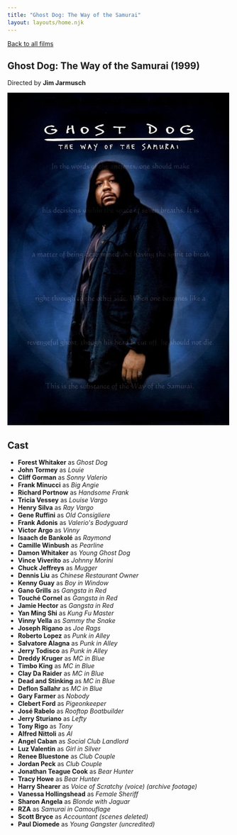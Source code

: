 ```yaml
---
title: "Ghost Dog: The Way of the Samurai"
layout: layouts/home.njk
---
```


<a href="../">Back to all films</a>

<article class="film">
  <h1>Ghost Dog: The Way of the Samurai (1999)</h1>

  <p class="director">
    Directed by <strong>Jim Jarmusch</strong>
  </p>

  <img src="../films/posters/ghost-dog-the-way-of-the-samurai.jpg" alt="">

  <h2>
    Cast
  </h2>
  <ul>
    <li><strong>Forest Whitaker</strong> as <em>Ghost Dog</em></li>
<li><strong>John Tormey</strong> as <em>Louie</em></li>
<li><strong>Cliff Gorman</strong> as <em>Sonny Valerio</em></li>
<li><strong>Frank Minucci</strong> as <em>Big Angie</em></li>
<li><strong>Richard Portnow</strong> as <em>Handsome Frank</em></li>
<li><strong>Tricia Vessey</strong> as <em>Louise Vargo</em></li>
<li><strong>Henry Silva</strong> as <em>Ray Vargo</em></li>
<li><strong>Gene Ruffini</strong> as <em>Old Consigliere</em></li>
<li><strong>Frank Adonis</strong> as <em>Valerio's Bodyguard</em></li>
<li><strong>Victor Argo</strong> as <em>Vinny</em></li>
<li><strong>Isaach de Bankolé</strong> as <em>Raymond</em></li>
<li><strong>Camille Winbush</strong> as <em>Pearline</em></li>
<li><strong>Damon Whitaker</strong> as <em>Young Ghost Dog</em></li>
<li><strong>Vince Viverito</strong> as <em>Johnny Morini</em></li>
<li><strong>Chuck Jeffreys</strong> as <em>Mugger</em></li>
<li><strong>Dennis Liu</strong> as <em>Chinese Restaurant Owner</em></li>
<li><strong>Kenny Guay</strong> as <em>Boy in Window</em></li>
<li><strong>Gano Grills</strong> as <em>Gangsta in Red</em></li>
<li><strong>Touché Cornel</strong> as <em>Gangsta in Red</em></li>
<li><strong>Jamie Hector</strong> as <em>Gangsta in Red</em></li>
<li><strong>Yan Ming Shi</strong> as <em>Kung Fu Master</em></li>
<li><strong>Vinny Vella</strong> as <em>Sammy the Snake</em></li>
<li><strong>Joseph Rigano</strong> as <em>Joe Rags</em></li>
<li><strong>Roberto Lopez</strong> as <em>Punk in Alley</em></li>
<li><strong>Salvatore Alagna</strong> as <em>Punk in Alley</em></li>
<li><strong>Jerry Todisco</strong> as <em>Punk in Alley</em></li>
<li><strong>Dreddy Kruger</strong> as <em>MC in Blue</em></li>
<li><strong>Timbo King</strong> as <em>MC in Blue</em></li>
<li><strong>Clay Da Raider</strong> as <em>MC in Blue</em></li>
<li><strong>Dead and Stinking</strong> as <em>MC in Blue</em></li>
<li><strong>Deflon Sallahr</strong> as <em>MC in Blue</em></li>
<li><strong>Gary Farmer</strong> as <em>Nobody</em></li>
<li><strong>Clebert Ford</strong> as <em>Pigeonkeeper</em></li>
<li><strong>José Rabelo</strong> as <em>Rooftop Boatbuilder</em></li>
<li><strong>Jerry Sturiano</strong> as <em>Lefty</em></li>
<li><strong>Tony Rigo</strong> as <em>Tony</em></li>
<li><strong>Alfred Nittoli</strong> as <em>Al</em></li>
<li><strong>Angel Caban</strong> as <em>Social Club Landlord</em></li>
<li><strong>Luz Valentin</strong> as <em>Girl in Silver</em></li>
<li><strong>Renee Bluestone</strong> as <em>Club Couple</em></li>
<li><strong>Jordan Peck</strong> as <em>Club Couple</em></li>
<li><strong>Jonathan Teague Cook</strong> as <em>Bear Hunter</em></li>
<li><strong>Tracy Howe</strong> as <em>Bear Hunter</em></li>
<li><strong>Harry Shearer</strong> as <em>Voice of Scratchy (voice) (archive footage)</em></li>
<li><strong>Vanessa Hollingshead</strong> as <em>Female Sheriff</em></li>
<li><strong>Sharon Angela</strong> as <em>Blonde with Jaguar</em></li>
<li><strong>RZA</strong> as <em>Samurai in Camouflage</em></li>
<li><strong>Scott Bryce</strong> as <em>Accountant (scenes deleted)</em></li>
<li><strong>Paul Diomede</strong> as <em>Young Gangster (uncredited)</em></li>
  </ul>
</article>
